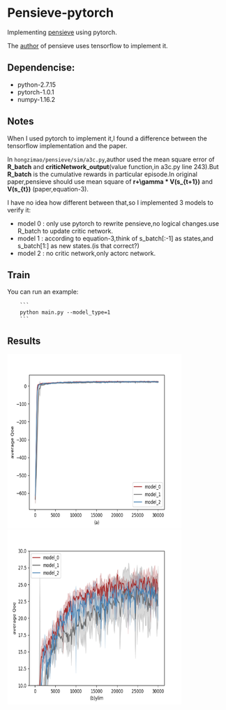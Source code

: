 # Pensieve-pytorch
Implementing [pensieve](http://web.mit.edu/pensieve/) using pytorch.

The [author](https://github.com/hongzimao/pensieve) of pensieve uses tensorflow to implement it.

## Dependencise:

- python-2.7.15
- pytorch-1.0.1
- numpy-1.16.2

## Notes

When I used pytorch to implement it,I found a difference between the tensorflow implementation and the paper.

In ```hongzimao/pensieve/sim/a3c.py```,author used the mean square error of **R_batch** and **criticNetwork_output**(value function,in a3c.py line 243).But **R_batch** is the cumulative rewards in particular episode.In original paper,pensieve should use mean square of **r+\gamma * V(s_{t+1})** and **V(s_{t})** (paper,equation-3).

I have no idea how different between that,so I implemented 3 models to verify it:

- model 0 : only use pytorch to rewrite pensieve,no logical changes.use R_batch to update critic network.
- model 1 : according to equation-3,think of s_batch[:-1] as states,and s_batch[1:] as new states.(is that correct?)
- model 2 : no critic network,only actorc network.

## Train

You can run an example:

        ```
        python main.py --model_type=1
        ```

## Results

<img src="img/figure-1a.png" width="400" height="400" alt="1a"/> <img src="img/figure-1b.png" width="400" height="400" alt="1b"/>
